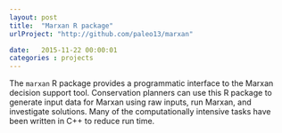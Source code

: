 ```yaml
---
layout: post
title:  "Marxan R package"
urlProject: "http://github.com/paleo13/marxan"

date:   2015-11-22 00:00:01
categories : projects
---
```


The `marxan` R package provides a programmatic interface to the Marxan decision support tool. Conservation planners can use this R package to generate input data for Marxan using raw inputs, run Marxan, and investigate solutions. Many of the computationally intensive tasks have been written in C++ to reduce run time. 
